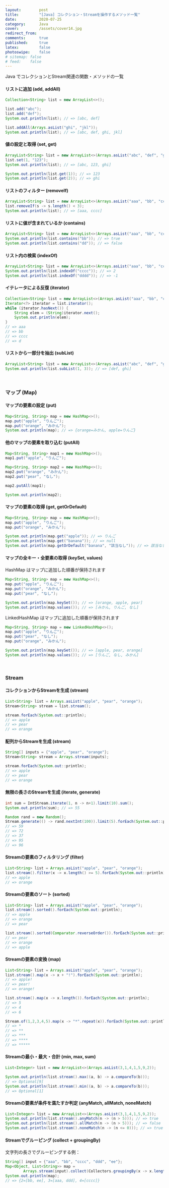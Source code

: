 ```yaml
---
layout:        post
title:         "[Java] コレクション・Streamを操作するメソッド一覧"
date:          2020-07-25
category:      Java
cover:         /assets/cover14.jpg
redirect_from:
comments:      true
published:     true
latex:         false
photoswipe:    false
# sitemap: false
# feed:    false
---
```


Java でコレクションとStream関連の関数・メソッドの一覧


#### リストに追加 (add, addAll)

```java
Collection<String> list = new ArrayList<>();

list.add("abc");
list.add("def");
System.out.println(list); // => [abc, def]

list.addAll(Arrays.asList("ghi", "jkl"));
System.out.println(list); // => [abc, def, ghi, jkl]
```

#### 値の設定と取得 (set, get)

```java
ArrayList<String> list = new ArrayList<>(Arrays.asList("abc", "def", "ghi"));
list.set(1, "123");
System.out.println(list); // => [abc, 123, ghi]

System.out.println(list.get(1)); // => 123
System.out.println(list.get(2)); // => ghi
```

#### リストのフィルター (removeIf)

```java
ArrayList<String> list = new ArrayList<>(Arrays.asList("aaa", "bb", "cccc", "d"));
list.removeIf(s -> s.length() < 3);
System.out.println(list); // => [aaa, cccc]
```

#### リストに値が含まれているか (contains)

```java
ArrayList<String> list = new ArrayList<>(Arrays.asList("aaa", "bb", "cccc", "d"));
System.out.println(list.contains("bb")); // => true
System.out.println(list.contains("dd")); // => false
```

#### リスト内の検索 (indexOf)

```java
ArrayList<String> list = new ArrayList<>(Arrays.asList("aaa", "bb", "cccc", "d"));
System.out.println(list.indexOf("cccc")); // => 2
System.out.println(list.indexOf("dddd")); // => -1
```

#### イテレータによる反復 (iterator)

```java
Collection<String> list = new ArrayList<>(Arrays.asList("aaa", "bb", "cccc", "d"));
Iterator<?> iterator = list.iterator();
while (iterator.hasNext()) {
    String elem = (String)iterator.next();
    System.out.println(elem);
}
// => aaa
// => bb
// => cccc
// => d
```

#### リストから一部分を抽出 (subList)

```java
ArrayList<String> list = new ArrayList<>(Arrays.asList("abc", "def", "ghi"));
System.out.println(list.subList(1, 3)); // => [def, ghi]
```

<br>

### マップ (Map)

#### マップの要素の設定 (put)

```java
Map<String, String> map = new HashMap<>();
map.put("apple", "りんご");
map.put("orange", "みかん");
System.out.println(map); // => {orange=みかん, apple=りんご}
```

#### 他のマップの要素を取り込む (putAll)

```java
Map<String, String> map1 = new HashMap<>();
map1.put("apple", "りんご");

Map<String, String> map2 = new HashMap<>();
map2.put("orange", "みかん");
map2.put("pear", "なし");

map2.putAll(map1);

System.out.println(map2);
```

#### マップの要素の取得 (get, getOrDefault)

```java
Map<String, String> map = new HashMap<>();
map.put("apple", "りんご");
map.put("orange", "みかん");

System.out.println(map.get("apple")); // => りんご
System.out.println(map.get("banana")); // => null
System.out.println(map.getOrDefault("banana", "該当なし")); // => 該当なし
```

#### マップの全キー・全要素の取得 (keySet, values)

HashMap はマップに追加した順番が保持されます

```java
Map<String, String> map = new HashMap<>();
map.put("apple", "りんご");
map.put("orange", "みかん");
map.put("pear", "なし");

System.out.println(map.keySet()); // => [orange, apple, pear]
System.out.println(map.values()); // => [みかん, りんご, なし]
```

LinkedHashMap はマップに追加した順番が保持されます

```java
Map<String, String> map = new LinkedHashMap<>();
map.put("apple", "りんご");
map.put("pear", "なし");
map.put("orange", "みかん");

System.out.println(map.keySet()); // => [apple, pear, orange]
System.out.println(map.values()); // => [りんご, なし, みかん]
```


<br>

### Stream

#### コレクションからStreamを生成 (stream)

```java
List<String> list = Arrays.asList("apple", "pear", "orange");
Stream<String> stream = list.stream();

stream.forEach(System.out::println);
// => apple
// => pear
// => orange
```

#### 配列からStreamを生成 (stream)

```java
String[] inputs = {"apple", "pear", "orange"};
Stream<String> stream = Arrays.stream(inputs);

stream.forEach(System.out::println);
// => apple
// => pear
// => orange
```

#### 無限の長さのStreamを生成 (iterate, generate)

```java
int sum = IntStream.iterate(1, n -> n+1).limit(10).sum();
System.out.println(sum); // => 55

Random rand = new Random();
Stream.generate(() -> rand.nextInt(100)).limit(5).forEach(System.out::println);
// => 59
// => 72
// => 37
// => 95
// => 96
```

#### Streamの要素のフィルタリング (filter)

```java
List<String> list = Arrays.asList("apple", "pear", "orange");
list.stream().filter(x -> x.length() >= 5).forEach(System.out::println);
// => apple
// => orange
```

#### Streamの要素のソート (sorted)

```java
List<String> list = Arrays.asList("apple", "pear", "orange");
list.stream().sorted().forEach(System.out::println);
// => apple
// => orange
// => pear

list.stream().sorted(Comparator.reverseOrder()).forEach(System.out::println);
// => pear
// => orange
// => apple
```

#### Streamの要素の変換 (map)

```java
List<String> list = Arrays.asList("apple", "pear", "orange");
list.stream().map(x -> x + "!").forEach(System.out::println);
// => apple!
// => pear!
// => orange!

list.stream().map(x -> x.length()).forEach(System.out::println);
// => 5
// => 4
// => 6

Stream.of(1,2,3,4,5).map(x -> "*".repeat(x)).forEach(System.out::println);
// => *
// => **
// => ***
// => ****
// => *****
```

#### Streamの最小・最大・合計 (min, max, sum)

```java
List<Integer> list = new ArrayList<>(Arrays.asList(3,1,4,1,5,9,2));

System.out.println(list.stream().max((a, b) -> a.compareTo(b)));
// => Optional[9]
System.out.println(list.stream().min((a, b) -> a.compareTo(b)));
// => Optional[1]
```

#### Streamの要素が条件を満たすか判定 (anyMatch, allMatch, noneMatch)

```java
List<Integer> list = new ArrayList<>(Arrays.asList(3,1,4,1,5,9,2));
System.out.println(list.stream().anyMatch(n -> (n > 5))); // => true
System.out.println(list.stream().allMatch(n -> (n > 5))); // => false
System.out.println(list.stream().noneMatch(n -> (n <= 0))); // => true
```

#### Streamでグルーピング (collect + groupingBy)

文字列の長さでグルーピングする例：

```java
String[] input = {"aaa", "bb", "cccc", "ddd", "ee"};
Map<Object, List<String>> map =
        Arrays.stream(input).collect(Collectors.groupingBy(x -> x.length()));
System.out.println(map);
// => {2=[bb, ee], 3=[aaa, ddd], 4=[cccc]}
```
